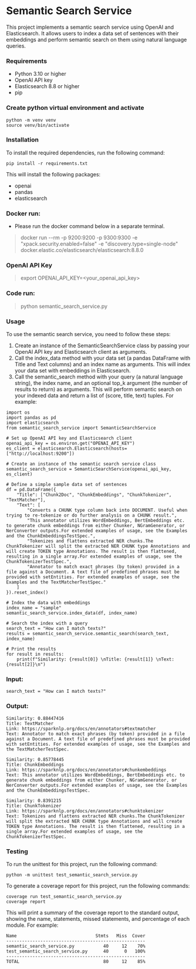 
# Semantic Search Service
This project implements a semantic search service using OpenAI and Elasticsearch. It allows users to index a data set of sentences with their embeddings and perform semantic search on them using natural language queries.

### Requirements
* Python 3.10 or higher
* OpenAI API key
* Elasticsearch 8.8 or higher
* pip

### Create python virtual environment and activate
```
python -m venv venv
source venv/bin/activate
```

### Installation
To install the required dependencies, run the following command:

`pip install -r requirements.txt`

This will install the following packages:

* openai
* pandas
* elasticsearch


### Docker run:
- Please run the docker command below in a separate terminal.
>docker run --rm -p 9200:9200 -p 9300:9300 -e "xpack.security.enabled=false" -e "discovery.type=single-node" docker.elastic.co/elasticsearch/elasticsearch:8.8.0

### OpenAI API Key
>export OPENAI_API_KEY=<your_openai_api_key>

### Code run:
>python semantic_search_service.py

### Usage
To use the semantic search service, you need to follow these steps:

1. Create an instance of the SemanticSearchService class by passing your OpenAI API key and Elasticsearch client as arguments.
2. Call the index_data method with your data set (a pandas DataFrame with Title and Text columns) and an index name as arguments. This will index your data set with embeddings in Elasticsearch.
3. Call the semantic_search method with your query (a natural language string), the index name, and an optional top_k argument (the number of results to return) as arguments. This will perform semantic search on your indexed data and return a list of (score, title, text) tuples.
For example:

```
import os
import pandas as pd
import elasticsearch
from semantic_search_service import SemanticSearchService

# Set up OpenAI API key and Elasticsearch client
openai_api_key = os.environ.get("OPENAI_API_KEY")
es_client = elasticsearch.Elasticsearch(hosts=["http://localhost:9200"])

# Create an instance of the semantic search service class
semantic_search_service = SemanticSearchService(openai_api_key, es_client)

# Define a simple sample data set of sentences
df = pd.DataFrame({
    "Title": ["Chunk2Doc", "ChunkEmbeddings", "ChunkTokenizer", "TextMatcher"],
    "Text": [
        "Converts a CHUNK type column back into DOCUMENT. Useful when trying to re-tokenize or do further analysis on a CHUNK result.",
        "This annotator utilizes WordEmbeddings, BertEmbeddings etc. to generate chunk embeddings from either Chunker, NGramGenerator, or NerConverter outputs.For extended examples of usage, see the Examples and the ChunkEmbeddingsTestSpec.",
        "Tokenizes and flattens extracted NER chunks.The ChunkTokenizer will split the extracted NER CHUNK type Annotations and will create TOKEN type Annotations. The result is then flattened, resulting in a single array.For extended examples of usage, see the ChunkTokenizerTestSpec.",
        "Annotator to match exact phrases (by token) provided in a file against a Document. A text file of predefined phrases must be provided with setEntities. For extended examples of usage, see the Examples and the TextMatcherTestSpec."
    ]
}).reset_index()

# Index the data with embeddings
index_name = "sample"
semantic_search_service.index_data(df, index_name)

# Search the index with a query
search_text = "How can I match texts?"
results = semantic_search_service.semantic_search(search_text, index_name)

# Print the results
for result in results:
    print(f"Similarity: {result[0]} \nTitle: {result[1]} \nText: {result[2]}\n")
```

### Input:
```search_text = "How can I match texts?"```

### Output:
```
Similarity: 0.88447416 
Title: TextMatcher 
Link: https://sparknlp.org/docs/en/annotators#textmatcher 
Text: Annotator to match exact phrases (by token) provided in a file against a Document. A text file of predefined phrases must be provided with setEntities. For extended examples of usage, see the Examples and the TextMatcherTestSpec.

Similarity: 0.85778445 
Title: ChunkEmbeddings 
Link: https://sparknlp.org/docs/en/annotators#chunkembeddings 
Text: This annotator utilizes WordEmbeddings, BertEmbeddings etc. to generate chunk embeddings from either Chunker, NGramGenerator, or NerConverter outputs.For extended examples of usage, see the Examples and the ChunkEmbeddingsTestSpec.

Similarity: 0.8391215 
Title: ChunkTokenizer 
Link: https://sparknlp.org/docs/en/annotators#chunktokenizer 
Text: Tokenizes and flattens extracted NER chunks.The ChunkTokenizer will split the extracted NER CHUNK type Annotations and will create TOKEN type Annotations. The result is then flattened, resulting in a single array.For extended examples of usage, see the ChunkTokenizerTestSpec.
```

### Testing
To run the unittest for this project, run the following command:

`python -m unittest test_semantic_search_service.py`

To generate a coverage report for this project, run the following commands:

```
coverage run test_semantic_search_service.py
coverage report
```

This will print a summary of the coverage report to the standard output, showing the name, statements, missed statements, and percentage of each module. For example:
```
Name                              Stmts   Miss  Cover
-----------------------------------------------------
semantic_search_service.py           40     12    70%
test_semantic_search_service.py      40      0   100%
-----------------------------------------------------
TOTAL                                80     12    85%
```
